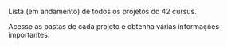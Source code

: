 Lista (em andamento) de todos os projetos do 42 cursus.

Acesse as pastas de cada projeto e obtenha várias informações importantes.